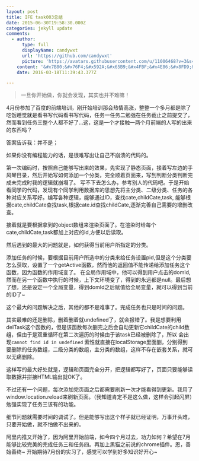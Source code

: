 ```yaml
---
layout: post
title: IFE task003总结
date: 2015-06-30T19:58:30.000Z
categories: jekyll update
comments:
  - author:
      type: full
      displayName: candywxt
      url: 'https://github.com/candywxt'
      picture: 'https://avatars.githubusercontent.com/u/11006468?v=3&s=73'
    content: '&#x7B80;&#x76F4;&#x592A;&#x65B9;&#x4FBF;&#x4E86;&#x8FD9;&#x4E2A;&#x8BC4;&#x8BBA;&#x7CFB;&#x7EDF;'
    date: 2016-03-18T11:39:43.377Z

---
```

> 一旦你开始做，你就会发现，其实也并不难嘛！

4月份参加了百度的前端培训，刚开始培训那会热情高涨，整整一个多月都是除了吃饭睡觉就是看书写代码看书写代码，任务一任务二勉强在任务截止之前提交了，
然而看到任务三整个人都不好了…这，这是一个才接触一两个月前端的人写的出来的东西吗？

答案告诉我：并不是；

如果你没有编程能力的话，是很难写出让自己不崩溃的代码的。

第一次编码时，按照自己能够写出来的效果，先实现了静态页面，接着写左边的手风琴目录，然后开始写如何添加一个分类，完全顺着页面来，写到判断分类判断完成未完成时我的逻辑就崩塌了。
写不下去怎么办，参考别人的代码吧。于是开始看同学的代码，发现有个同学利用数据库的思想先将主分类、二级分类、任务的各种对应关系写好。编写各种逻辑，能够通过ID，查找cate,childCate,task,
能够根据cate,childCate查找task,根据cate.id查找childCate,逐渐完善自己需要的增删改查。

接着就是要根据拿到的object数组来渲染页面了。在渲染时给每个cate,childCate,task都加上对应的id,方便以后读取。

然后遇到的最大的问题就是，如何获得当前用户所指定的分类。

添加任务的时候，要根据目前用户所选中的分类来给任务设置pid,但是这个分类要怎么获取，设置了一个getActive函数，然而他的返回值不能传递给添加任务这个函数，因为函数的作用域变了。
在全局作用域中，他可以得到用户点击的domId,然而在另一个函数中执行的时候，上下文环境变了，得到的永远都是null。最后想了想，还是设定一个全局变量，得到domId之后赋值给全局变量，就可以得到当前的ID了~

这个最大的问题解决之后，其他的都不是难事了。完成任务也只是时间的问题。

其实最难的还是删除，删着删着就undefined了，就会报错了。我是想要利用delTask这个函数的，但是该函数每次删完之后会自动更新它childCate的child数组，但由于是双重循环在第二次遍历的时候由于该task已经被删除了，所以
会出现`cannot find id in undefined` 索性就直接在localStorage里面删，分别得到要删除的任务数组，二级分类的数组，主分类的数组，这样不存在嵌套关系，就可以无痛删除。

这样写的最大好处就是，逻辑和页面完全分开，把逻辑都写好了，页面只要能够读取数据并拼接HTML输出就OK了。

不过还有一个问题，每次添加完页面之后都需要刷新一次才能看得到更新。我用了window.location.reload来刷新页面。（我知道肯定不是这么做，这样会引起闪屏）勉强实现了任务三该有的功能。

细节问题就需要时间的调试了。但是能够写出这个样子就已经证明，万事开头难，只要开始做，就不怕做不出来的。

阿里内推又开始了，因为阿里开始前端，如今四个月过去，功力如何？希望在7月能够比较完美的完成任务三和任务四。再加上黑猫之前说的chrome插件。恩，善始善终~
开始期待7月份的实习了，感觉可以学到好多知识好开心~